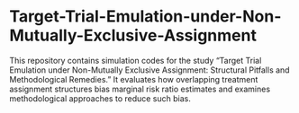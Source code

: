 # Target-Trial-Emulation-under-Non-Mutually-Exclusive-Assignment
This repository contains simulation codes for the study “Target Trial Emulation under Non-Mutually Exclusive Assignment: Structural Pitfalls and Methodological Remedies.” It evaluates how overlapping treatment assignment structures bias marginal risk ratio estimates and examines methodological approaches to reduce such bias.
